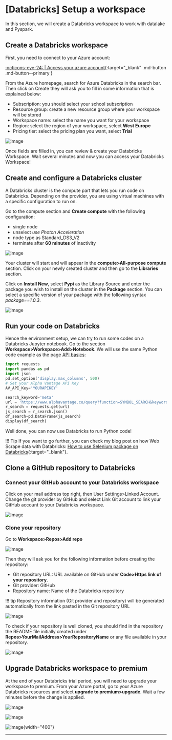 # [Databricks] Setup a workspace

In this section, we will create a Databricks workspace to work with datalake and Pyspark.

## Create a Databricks workspace

First, you need to connect to your Azure account:

[:octicons-eye-24: | Access your azure account](https://portal.azure.com/#home){:target="_blank" .md-button .md-button--primary }

From the Azure homepage, search for Azure Databricks in the search bar. Then click on Create they will ask you to fill in some information that is explained below:

- Subscription: you should select your school subscription
- Resource group: create a new resource group where your workspace will be stored
- Workspace name: select the name you want for your workspace
- Region: select the region of your workspace, select **West Europe**
- Pricing tier: select the pricing plan you want, select **Trial**

![image](../../../assets/images/azure_create_databricks_ws.png)

Once fields are filled in, you can review & create your Databricks Workspace. Wait several minutes and now you can access your Databricks Workspace!

## Create and configure a Databricks cluster

A Databricks cluster is the compute part that lets you run code on Databricks. Depending on the provider, you are using virtual machines with a specific configuration to run on.

Go to the compute section and **Create compute** with the following configuration:

- single node
- unselect *use Photon Acceleration*
- node type as Standard_DS3_V2
- terminate after **60 minutes** of inactivity

![image](../../../assets/images/azure_databricks_create_compute.png)

Your cluster will start and will appear in the **compute>All-purpose compute** section. Click on your newly created cluster and then go to the **Libraries** section.

Click on **Install New**, select **Pypi** as the Library Source and enter the package you wish to install on the cluster in the **Package** section. You can select a specific version of your package with the following syntax *package==1.0.3*.

![image](../../../assets/images/cluster-library-head.png)

## Run your code on Databricks

Hence the environment setup, we can try to run some codes on a Databricks Jupyter notebook. Go to the section **Workspace>Workspace>Add>Notebook**.
We will use the same Python code example as the page [API basics](3.api_basics.md):

```python title="Import Python packages"
import requests
import pandas as pd
import json
pd.set_option('display.max_columns', 500)
# Set your Alpha Vantage API Key
AV_API_Key='YOURAPIKEY'
```

```python title="Search a ticker by keyword"
search_keyword='meta'
url = 'https://www.alphavantage.co/query?function=SYMBOL_SEARCH&keywords={searchKeyword}&apikey={apiKey}'.format(apiKey=AV_API_Key, searchKeyword=search_keyword)
r_search = requests.get(url)
js_search = r_search.json()
df_search=pd.DataFrame(js_search)
display(df_search)
```

Well done, you can now use Databricks to run Python code!

!!! Tip
    If you want to go further, you can check my blog post on how Web Scrape data with Databricks: [How to use Selenium package on Databricks](../../../blog/posts/selenium_chrome_chromedriver_databricks.md){:target="_blank"}.

## Clone a GitHub repository to Databricks

### Connect your GitHub account to your Databricks workspace

Click on your mail address top right, then User Settings>Linked Account. Change the git provider by GitHub and select Link Git account to link your GitHub account to your Databricks workspace.

![image](../../../assets/images/azure_databricks_link_github.png)

### Clone your repository

Go to **Workspace>Repos>Add repo**

![image](../../../assets/images/azure_databricks_clone_repository.png)

Then they will ask you for the following information before creating the repository:

- Git repository URL: URL available on GitHub under **Code>Https link of your repository**.
- Git provider: GitHub
- Repository name: Name of the Databricks repository

!!! tip
    Repository information (Git provider and repository) will be generated automatically from the link pasted in the Git repository URL

![image](../../../assets/images/azure_databricks_add_repo_github.png)

To check if your repository is well cloned, you should find in the repository the README file initially created under **Repos>YourMailAddress>YourRepositoryName** or any file available in your repository.

![image](../../../assets/images/azure_databricks_repo_created.png)

## Upgrade Databricks workspace to premium

At the end of your Databricks trial period, you will need to upgrade your workspace to premium. From your Azure portal, go to your Azure Databricks resources and select **upgrade to premium>upgrade**. Wait a few minutes before the change is applied.

![image](../../../assets/images/azure_databricks_upgrade_premimum.png)

![image](../../../assets//images/azure_databricks_upgrade_windows.png)

![image](../../../assets//images/azure_databricks_modify_premium.png){width="400"}

---

